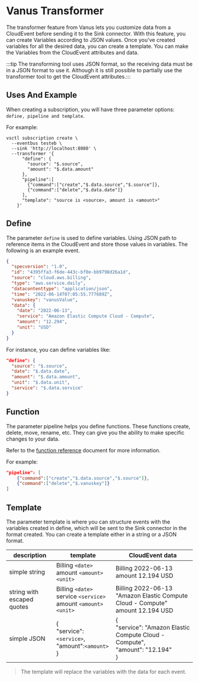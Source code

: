# Vanus Transformer

The transformer feature from Vanus lets you customize data from a CloudEvent before sending it to the Sink connector. With this feature, you can create Variables according to JSON values. Once you've created variables for all the desired data, you can create a template. You can make the Variables from the CloudEvent attributes and data.

:::tip The transforming tool uses JSON format, so the receiving data must be in a JSON format to use it.
Although it is still possible to partially use the transformer tool to get the CloudEvent attributes.:::

## Uses And Example

When creating a subscription, you will have three parameter options: `define, pipeline and template`.

For example:

```shell
vsctl subscription create \
  --eventbus testeb \
  --sink 'http://localhost:8080' \
  --transformer '{
      "define": {
        "source": "$.source",
        "amount": "$.data.amount"
      },
      "pipeline":[
        {"command":["create","$.data.source","$.source"]},
        {"command":["delete","$.data.date"]}
      ],
      "template": "source is <source>, amount is <amount>"
    }'
```

## Define

The parameter `define` is used to define variables. Using JSON path to reference items in the CloudEvent and store those values in variables. The following is an example event.

```json
{
  "specversion": "1.0",
  "id": "4395ffa3-f6de-443c-bf0e-bb9798d26a1d",
  "source": "cloud.aws.billing",
  "type": "aws.service.daily",
  "datacontenttype": "application/json",
  "time": "2022-06-14T07:05:55.777689Z",
  "vanuskey": "vanusValue",
  "data": {
    "date": "2022-06-13",
    "service": "Amazon Elastic Compute Cloud - Compute",
    "amount": "12.294",
    "unit": "USD"
  }
}
```

For instance, you can define variables like:

```json
"define": {
  "source": "$.source",
  "date": "$.data.date",
  "amount": "$.data.amount",
  "unit": "$.data.unit",
  "service": "$.data.service"
}
```

## Function

The parameter pipeline helps you define functions. These functions create, delete, move, rename, etc. They can give you the ability to make specific changes to your data.

Refer to the [function reference](function-reference.md) document for more information.

For example:

```json
"pipeline": [
    {"command":["create","$.data.source","$.source"]},
    {"command":["delete","$.vanuskey"]}
]
```

## Template

The parameter template is where you can structure events with the variables created in define, which will be sent to the Sink connector in the format created. You can create a template either in a string or a JSON format.

| description                | template                                                     | CloudEvent data                                                                           |
|----------------------------|--------------------------------------------------------------|-------------------------------------------------------------------------------------------|
| simple string              | Billing `<date>` amount `<amount>` `<unit>`                  | Billing 2022-06-13 amount 12.194 USD                                                    |
| string with escaped quotes | Billing `<date>` service `<service>` amount `<amount>` `<unit>` | Billing 2022-06-13 "Amazon Elastic Compute Cloud - Compute" amount 12.194 USD           |
| simple JSON                | {<br/>  "service": `<service>`,<br/>  "amount":`<amount>`<br/>} | {<br/>  "service": "Amazon Elastic Compute Cloud - Compute",<br/>  "amount": "12.194"<br/>} |

> The template will replace the variables with the data for each event.

